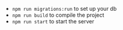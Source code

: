 - `npm run migrations:run` to set up your db
- `npm run build` to compile the project
- `npm run start` to start the server
